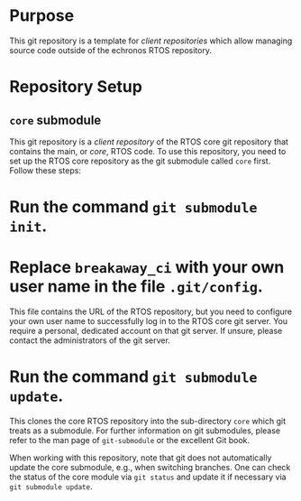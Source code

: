 # Purpose

This git repository is a template for *client repositories* which allow managing source code outside of the echronos RTOS repository.


# Repository Setup


## `core` submodule

This git repository is a *client repository* of the RTOS core git repository that contains the main, or *core*, RTOS code.
To use this repository, you need to set up the RTOS core repository as the git submodule called `core` first.
Follow these steps:

# Run the command `git submodule init`.

# Replace `breakaway_ci` with your own user name in the file `.git/config`.
  This file contains the URL of the RTOS repository, but you need to configure your own user name to successfully log in to the  RTOS core git server.
  You require a personal, dedicated account on that git server.
  If unsure, please contact the administrators of the git server.

# Run the command `git submodule update`.

This clones the core RTOS repository into the sub-directory `core` which git treats as a submodule.
For further information on git submodules, please refer to the man page of `git-submodule` or the excellent Git book.

When working with this repository, note that git does not automatically update the core submodule, e.g., when switching branches.
One can check the status of the core module via `git status` and update it if necessary via `git submodule update`.
